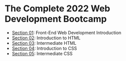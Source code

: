 # The Complete 2022 Web Development Bootcamp

- [Section 01](https://github.com/bhoamikhona/web-development-bootcamp/tree/main/Section%2001): Front-End Web Development Introduction
- [Section 02](https://github.com/bhoamikhona/web-development-bootcamp/tree/main/Section%2002): Introduction to HTML
- [Section 03](https://github.com/bhoamikhona/web-development-bootcamp/tree/main/Section%2003): Intermediate HTML
- [Section 04](): Introduction to CSS
- [Section 05](): Intermediate CSS
